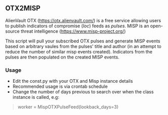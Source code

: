 ## OTX2MISP

AlienVault OTX (https://otx.alienvault.com/) is a free service allowing users to publish indicators of compromise (*Ioc*) feeds as *pulses*.
MISP is an open-source threat intelligence (https://www.misp-project.org/)

This script will pull your subscribed OTX pulses and generate MISP events based on arbitrary vaules from the pulses' title and author (in an attempt to reduce the number of similar misp events created). Indicators from the pulses are then populated on the created MISP events.

### Usage
- Edit the const.py with your OTX and Misp instance details
- Recommended usage is via crontab schedule
- Change the number of days previous to search over when the class instance is called, e.g:

> worker = MispOTXPulseFeed(lookback_days=3)

